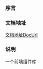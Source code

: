 ### 序言

### 文档地址 
[文档地址DocUrl ](https://www.kancloud.cn/loqhcn/mulo_code/1242914)


### 说明
一个前端组件库





